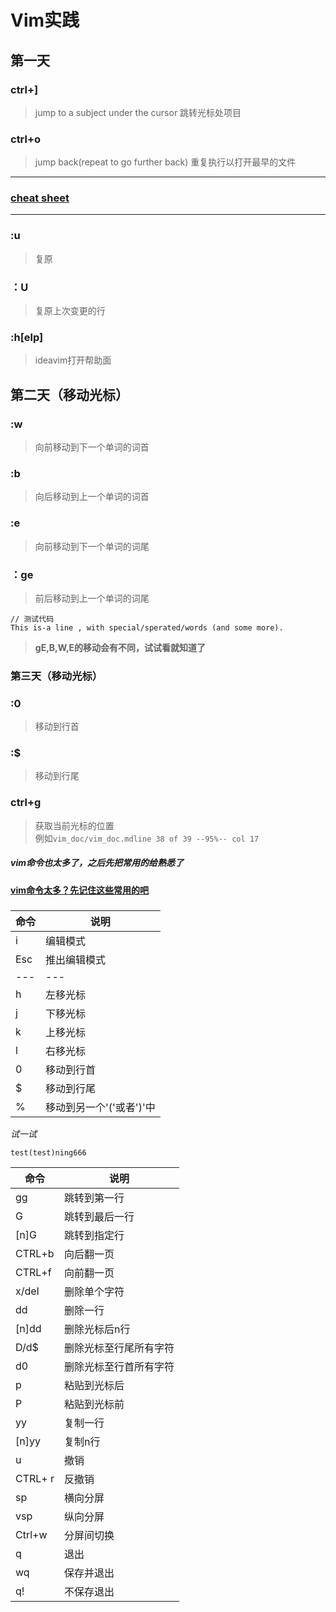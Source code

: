 # Vim实践
## 第一天
### ctrl+]
> jump to a subject under the cursor
> 跳转光标处项目
### ctrl+o
> jump back(repeat to go further back)
> 重复执行以打开最早的文件
***
### **[cheat sheet](https://vim.rtorr.com/lang/zh_tw)**
***
### :u    
> 复原
### ：U
> 复原上次变更的行
### :h[elp]
> ideavim打开帮助面
## 第二天（移动光标）
### :w
> 向前移动到下一个单词的词首
### :b
> 向后移动到上一个单词的词首
### :e
> 向前移动到下一个单词的词尾
### ：ge
> 前后移动到上一个单词的词尾
```text
// 测试代码
This is-a line , with special/sperated/words (and some more).
```
> <strong>gE,B,W,E的移动会有不同，试试看就知道了</strong>
### 第三天（移动光标）
### :0
> 移动到行首
### :$
> 移动到行尾
### ctrl+g
> 获取当前光标的位置<br>例如`vim_doc/vim_doc.mdline 38 of 39 --95%-- col 17`
##### <i>vim命令也太多了，之后先把常用的给熟悉了</i>
[<strong>vim命令太多？先记住这些常用的吧</strong>](https://blog.csdn.net/afei__/article/details/82655537)
### 
|  命令   | 说明  |
|  ----  | ----  |
| i  |编辑模式 |
| Esc  | 推出编辑模式 |
| --- | --- |
| h | 左移光标 |
| j | 下移光标 |
| k | 上移光标 |
| l | 右移光标 |
| 0 | 移动到行首 |
| $ | 移动到行尾 |
|% | 移动到另一个'('或者')'中 |
<i>试一试</i>
```text
test(test)ning666
```
| 命令 | 说明|
| --- | --- |
| gg | 跳转到第一行|
| G | 跳转到最后一行|
| [n]G | 跳转到指定行|
| CTRL+b | 向后翻一页|
|  CTRL+f | 向前翻一页|
|x/del|删除单个字符|
|dd|删除一行|
|[n]dd|删除光标后n行|
|D/d$|删除光标至行尾所有字符|
|d0|删除光标至行首所有字符|
| p |粘贴到光标后|
| P |粘贴到光标前|
| yy | 复制一行|
| [n]yy | 复制n行|
| u |  撤销|
| CTRL+ r |反撤销|
| sp| 横向分屏|
|vsp| 纵向分屏|
|Ctrl+w |分屏间切换|
|q |退出|
| wq |保存并退出|
| q!| 不保存退出|

